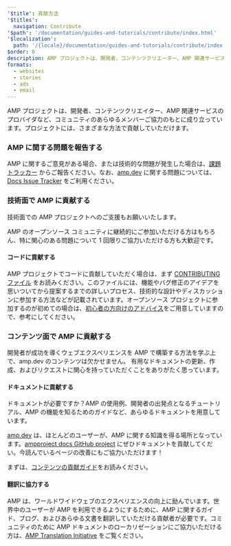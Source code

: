 ```yaml
---
'$title': 貢献方法
'$titles':
  navigation: Contribute
'$path': '/documentation/guides-and-tutorials/contribute/index.html'
'$localization':
  path: '/{locale}/documentation/guides-and-tutorials/contribute/index.html'
$order: 0
description: AMP プロジェクトは、開発者、コンテンツクリエーター、AMP 関連サービスのプロバイダなど、コミュニティのあらゆるメンバーの協力のもとに成り立っています。プロジェクトには、さまざまな方法で貢献していただけます。
formats:
  - websites
  - stories
  - ads
  - email
---
```


AMP プロジェクトは、開発者、コンテンツクリエイター、AMP 関連サービスのプロバイダなど、コミュニティのあらゆるメンバーご協力のもとに成り立っています。プロジェクトには、さまざまな方法で貢献していただけます。

### AMP に関する問題を報告する

AMP に関するご意見がある場合、または技術的な問題が発生した場合は、[課題トラッカー](https://github.com/ampproject/amphtml/issues) からご報告ください。なお、[amp.dev](https://amp.dev) に関する問題については、[Docs Issue Tracker](https://github.com/ampproject/docs/issues) をご利用ください。

### 技術面で AMP に貢献する

技術面での AMP プロジェクトへのご支援もお願いいたします。

AMP のオープンソース コミュニティに継続的にご参加いただける方はもちろん、特に関心のある問題について 1 回限りご協力いただける方も大歓迎です。

#### コードに貢献する

AMP プロジェクトでコードに貢献していただく場合は、まず [CONTRIBUTING ファイル](https://github.com/ampproject/amphtml/blob/main/docs/contributing.md) をお読みください。このファイルには、機能やバグ修正のアイデアを思いついてから提案するまでの詳しいプロセス、技術的な設計やディスカッションに参加する方法などが記載されています。オープンソース プロジェクトに参加するのが初めての場合は、[初心者の方向けのアドバイス](https://github.com/ampproject/amphtml/blob/main/docs/contributing.md#contributing-code)をご用意していますので、参考にしてください。

### コンテンツ面で AMP に貢献する

開発者が成功を導くウェブエクスペリエンスを AMP で構築する方法を学ぶ上で、<a>amp.dev</a> のコンテンツは欠かせません。 有用なドキュメントの更新、作成、およびリクエストに関心を持っていただくことをありがたく思っています。

#### ドキュメントに貢献する

ドキュメントが必要ですか？AMP の使用例、開発者の出発点となるチュートリアル、AMP の機能を知るためのガイドなど、あらゆるドキュメントを用意しています。

[amp.dev](../../../documentation/examples/index.html) は、ほとんどのユーザーが、AMP に関する知識を得る場所となっています。[ampproject docs GitHub project](https://github.com/ampproject/amp-by-example/) にぜひドキュメントを貢献してくだい。<a>今読んでいるページ</a>の改善にもご協力いただけます！

まずは、[コンテンツの貢献ガイド](https://github.com/ampproject/amphtml)をお読みください。

#### 翻訳に協力する

AMP は、ワールドワイドウェブのエクスペリエンスの向上に励んでいます。世界中のユーザーが AMP を利用できるようにするために、AMP に関するガイド、ブログ、およびあらゆる文書を翻訳していただける貢献者が必要です。コミュニティのために AMP ドキュメントのローカリゼーションにご協力いただける方は、[AMP Translation Initiative](https://github.com/ampproject/docs/blob/master/TRANSLATIONS.md) をご覧ください。
